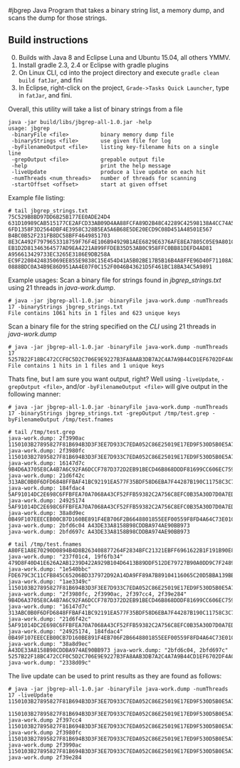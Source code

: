 #jbgrep
Java Program that takes a binary string list, a memory dump, and scans the dump for those strings.

## Build instructions
0) Builds with Java 8 and Eclipse Luna and Ubuntu 15.04, all others YMMV.
1) Install gradle 2.3, 2.4 or Eclipse with gradle plugins
2) On Linux CLI, cd into the project directory and execute ```gradle clean build fatJar```, and fini
3) In Eclipse, right-click on the project, ```Grade->Tasks Quick Launcher```, type in ```fatJar```, and fini.

Overall, this utility will take a list of binary strings from a file
```
java -jar build/libs/jbgrep-all-1.0.jar -help
usage: jbgrep
 -binaryFile <file>          binary memory dump file
 -binaryStrings <file>       use given file for log
 -byFilenameOutput <file>    listing key-filename hits on a single line
 -grepOutput <file>          grepable output file
 -help                       print the help message
 -liveUpdate                 produce a live update on each hit
 -numThreads <num_threads>   number of threads for scanning
 -startOffset <offset>       start at given offset
```

Example file listing:
```
# tail jbgrep_strings.txt
75C529B8BD97DD6B25B177EE0ADE24D4
631D10989CAB515177CE2AFCD33AB09D4AA88FCFA89D2B48C42289C42598138A4CC74A5AA9FC2B72034F959269610803
6FD1358F3D2564DBF4E3958C328B5EA5A6B68E5DE20ECD9C08D451A48501E567
B4BC0B52F231FB8DC58BFF4649851703
8E3CA492F7979653318759F76F4E106B94929B1AEE6829E6376AFE8EA7805C05E9A801C93C0E77949484D92480FA5D81
EB1D2D81346364577AD9EA4221A899FFDEB35D53AB0C958FFC0BB81DEFD4AD81
A956613429733EC3265E3186E9DB258A
EC9F2208424835069EE855E9838C15E454D41A5B02BE17B5B16B4A8FFE96D40F71108A137FC47A7DD2BAFFF822B7A0D5
0888BDC0A34B9E86D951AA4E07F0C152F0046B43621D5F461BC18BA34C5A9891
```

Example usages:
Scan a binary file for strings found in *jbgrep_strings.txt* using 21 threads in *java-work.dump*.
```
# java -jar jbgrep-all-1.0.jar -binaryFile java-work.dump -numThreads 17 -binaryStrings jbgrep_strings.txt
File contains 1061 hits in 1 files and 623 unique keys
```
Scan a binary file for the string specified on the *CLI* using 21 threads in *java-work.dump*
```
# java -jar jbgrep-all-1.0.jar -binaryFile java-work.dump -numThreads 17 5257B22F18BC472CCF0C5D2C706E9E9227B3FA8AAB3DB7A2C4A7A9B44CD1EF6702DF4AC72BD9A0447571B45A0756603A
File contains 1 hits in 1 files and 1 unique keys
```

Thats fine, but I am sure you want output, right?  Well using `-liveUpdate`, `-grepOutput <file>`, and/or `-byFilenameOutput <file>` will give output in the following manner:

```
# java -jar jbgrep-all-1.0.jar -binaryFile java-work.dump -numThreads 17 -binaryStrings jbgrep_strings.txt -grepOutput /tmp/test.grep -byFilenameOutput /tmp/test.fnames

# tail /tmp/test.grep 
java-work.dump: 2f3990ac 1150103B27895827F81B694B3D3F3EE7D933C7EDA052C86E25019E17ED9F530D5B0E5A7568DE0491B3A0ACE44C3818F4
java-work.dump: 2f3980fc 1150103B27895827F81B694B3D3F3EE7D933C7EDA052C86E25019E17ED9F530D5B0E5A7568DE0491B3A0ACE44C3818F4
java-work.dump: 16147d7c 9B4D6A3705E8CA4B7A6C92FA6DCCF787D372D2EB91BECD46B868DDDF81699CC606EC759EA9B30684F51A904454066AAE
java-work.dump: 21d6f42c 313ABC0B0F6DFD6848FFBAF41BC92191EA577F35BDF58D6EBA7F44287B190C11758C3C73417B98A320D0120FFE73FE0C
java-work.dump: 184fdac4 5AF91014DC2E698C6FFBFEA70A7068A43CF52FFB59382C2A756C8EFC0B35A30D7D0A7EDC23552C1CB0B29B0FC1381470
java-work.dump: 24925174 5AF91014DC2E698C6FFBFEA70A7068A43CF52FFB59382C2A756C8EFC0B35A30D7D0A7EDC23552C1CB0B29B0FC1381470
java-work.dump: 38a8d9ec 0B49F107EEECEB00CB7D160BE891F4EB706F2B6648801855EEF00559F8FD4A64C73E01C7C05BED2EA1D897D95AA448A0
java-work.dump: 2bfd6c04 A43DE33A8158B98CDDBA974AE90BB973
java-work.dump: 2bfd697c A43DE33A8158B98CDDBA974AE90BB973

# tail /tmp/test.fnames 
A80FE1A8E70290D0894B4D8B263408877264F2834BFC21321EBFF6961622B1F191B90E82C28E768134EC8896BE88ED16 java-work.dump: "237f01c4, 19f6fb34"
479D8F40D41E626A2AB1239D422A929B104D6413B89DDF512DE79727B90A0DD9C7F2489B14AA5D1BA71087DF2F85BA14 java-work.dump: "1e540bbc"
FDE679C3C11CFB845C65206BD337972D92A14DA9FF89A7B89104116065C20D5BBA139BB7C8910CC105E304D0A0753E3C java-work.dump: "1ae3349c"
1150103B27895827F81B694B3D3F3EE7D933C7EDA052C86E25019E17ED9F530D5B0E5A7568DE0491B3A0ACE44C3818F4 java-work.dump: "2f3980fc, 2f3990ac, 2f397cc4, 2f39e284"
9B4D6A3705E8CA4B7A6C92FA6DCCF787D372D2EB91BECD46B868DDDF81699CC606EC759EA9B30684F51A904454066AAE java-work.dump: "16147d7c"
313ABC0B0F6DFD6848FFBAF41BC92191EA577F35BDF58D6EBA7F44287B190C11758C3C73417B98A320D0120FFE73FE0C java-work.dump: "21d6f42c"
5AF91014DC2E698C6FFBFEA70A7068A43CF52FFB59382C2A756C8EFC0B35A30D7D0A7EDC23552C1CB0B29B0FC1381470 java-work.dump: "24925174, 184fdac4"
0B49F107EEECEB00CB7D160BE891F4EB706F2B6648801855EEF00559F8FD4A64C73E01C7C05BED2EA1D897D95AA448A0 java-work.dump: "38a8d9ec"
A43DE33A8158B98CDDBA974AE90BB973 java-work.dump: "2bfd6c04, 2bfd697c"
5257B22F18BC472CCF0C5D2C706E9E9227B3FA8AAB3DB7A2C4A7A9B44CD1EF6702DF4AC72BD9A0447571B45A0756603A java-work.dump: "2338d09c"
```

The live update can be used to print results as they are found as follows:

```
# java -jar jbgrep-all-1.0.jar -binaryFile java-work.dump -numThreads 17 -liveUpdate 1150103B27895827F81B694B3D3F3EE7D933C7EDA052C86E25019E17ED9F530D5B0E5A7568DE0491B3A0ACE44C3818F4

1150103B27895827F81B694B3D3F3EE7D933C7EDA052C86E25019E17ED9F530D5B0E5A7568DE0491B3A0ACE44C3818F4: java-work.dump 2f397cc4
1150103B27895827F81B694B3D3F3EE7D933C7EDA052C86E25019E17ED9F530D5B0E5A7568DE0491B3A0ACE44C3818F4: java-work.dump 2f3980fc
1150103B27895827F81B694B3D3F3EE7D933C7EDA052C86E25019E17ED9F530D5B0E5A7568DE0491B3A0ACE44C3818F4: java-work.dump 2f3990ac
1150103B27895827F81B694B3D3F3EE7D933C7EDA052C86E25019E17ED9F530D5B0E5A7568DE0491B3A0ACE44C3818F4: java-work.dump 2f39e284
```
